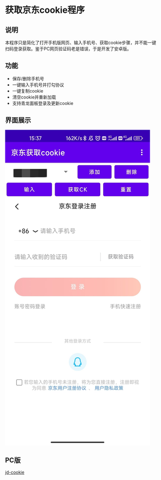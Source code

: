 # 获取京东cookie程序

## 说明

本程序只是简化了打开手机版网页、输入手机号、获取cookie步骤，并不能一键扫码登录获取。鉴于PC网页验证码老是错误，于是开发了安卓版。

## 功能
* 保存/删除手机号
* 一键输入手机号并打勾协议
* 一键复制cookie
* 清空cookie并重新加载
* 支持青龙面板登录及更新cookie

## 界面展示

![](doc/gui.jpg)

## PC版
[jd-cookie](https://github.com/XanderYe/jd-cookie)